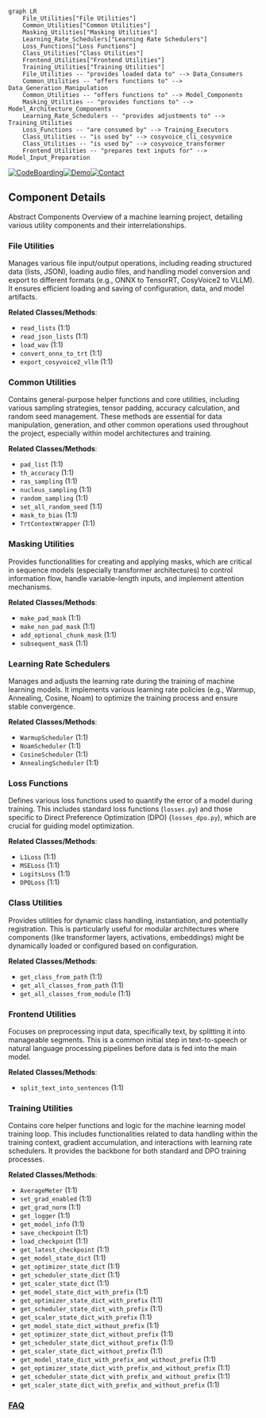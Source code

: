 ```mermaid
graph LR
    File_Utilities["File Utilities"]
    Common_Utilities["Common Utilities"]
    Masking_Utilities["Masking Utilities"]
    Learning_Rate_Schedulers["Learning Rate Schedulers"]
    Loss_Functions["Loss Functions"]
    Class_Utilities["Class Utilities"]
    Frontend_Utilities["Frontend Utilities"]
    Training_Utilities["Training Utilities"]
    File_Utilities -- "provides loaded data to" --> Data_Consumers
    Common_Utilities -- "offers functions to" --> Data_Generation_Manipulation
    Common_Utilities -- "offers functions to" --> Model_Components
    Masking_Utilities -- "provides functions to" --> Model_Architecture_Components
    Learning_Rate_Schedulers -- "provides adjustments to" --> Training_Utilities
    Loss_Functions -- "are consumed by" --> Training_Executors
    Class_Utilities -- "is used by" --> cosyvoice_cli_cosyvoice
    Class_Utilities -- "is used by" --> cosyvoice_transformer
    Frontend_Utilities -- "prepares text inputs for" --> Model_Input_Preparation
```
[![CodeBoarding](https://img.shields.io/badge/Generated%20by-CodeBoarding-9cf?style=flat-square)](https://github.com/CodeBoarding/CodeBoarding)[![Demo](https://img.shields.io/badge/Try%20our-Demo-blue?style=flat-square)](https://www.codeboarding.org/demo)[![Contact](https://img.shields.io/badge/Contact%20us%20-%20contact@codeboarding.org-lightgrey?style=flat-square)](mailto:contact@codeboarding.org)

## Component Details

Abstract Components Overview of a machine learning project, detailing various utility components and their interrelationships.

### File Utilities
Manages various file input/output operations, including reading structured data (lists, JSON), loading audio files, and handling model conversion and export to different formats (e.g., ONNX to TensorRT, CosyVoice2 to VLLM). It ensures efficient loading and saving of configuration, data, and model artifacts.


**Related Classes/Methods**:

- `read_lists` (1:1)
- `read_json_lists` (1:1)
- `load_wav` (1:1)
- `convert_onnx_to_trt` (1:1)
- `export_cosyvoice2_vllm` (1:1)


### Common Utilities
Contains general-purpose helper functions and core utilities, including various sampling strategies, tensor padding, accuracy calculation, and random seed management. These methods are essential for data manipulation, generation, and other common operations used throughout the project, especially within model architectures and training.


**Related Classes/Methods**:

- `pad_list` (1:1)
- `th_accuracy` (1:1)
- `ras_sampling` (1:1)
- `nucleus_sampling` (1:1)
- `random_sampling` (1:1)
- `set_all_random_seed` (1:1)
- `mask_to_bias` (1:1)
- `TrtContextWrapper` (1:1)


### Masking Utilities
Provides functionalities for creating and applying masks, which are critical in sequence models (especially transformer architectures) to control information flow, handle variable-length inputs, and implement attention mechanisms.


**Related Classes/Methods**:

- `make_pad_mask` (1:1)
- `make_non_pad_mask` (1:1)
- `add_optional_chunk_mask` (1:1)
- `subsequent_mask` (1:1)


### Learning Rate Schedulers
Manages and adjusts the learning rate during the training of machine learning models. It implements various learning rate policies (e.g., Warmup, Annealing, Cosine, Noam) to optimize the training process and ensure stable convergence.


**Related Classes/Methods**:

- `WarmupScheduler` (1:1)
- `NoamScheduler` (1:1)
- `CosineScheduler` (1:1)
- `AnnealingScheduler` (1:1)


### Loss Functions
Defines various loss functions used to quantify the error of a model during training. This includes standard loss functions (`losses.py`) and those specific to Direct Preference Optimization (DPO) (`losses_dpo.py`), which are crucial for guiding model optimization.


**Related Classes/Methods**:

- `L1Loss` (1:1)
- `MSELoss` (1:1)
- `LogitsLoss` (1:1)
- `DPOLoss` (1:1)


### Class Utilities
Provides utilities for dynamic class handling, instantiation, and potentially registration. This is particularly useful for modular architectures where components (like transformer layers, activations, embeddings) might be dynamically loaded or configured based on configuration.


**Related Classes/Methods**:

- `get_class_from_path` (1:1)
- `get_all_classes_from_path` (1:1)
- `get_all_classes_from_module` (1:1)


### Frontend Utilities
Focuses on preprocessing input data, specifically text, by splitting it into manageable segments. This is a common initial step in text-to-speech or natural language processing pipelines before data is fed into the main model.


**Related Classes/Methods**:

- `split_text_into_sentences` (1:1)


### Training Utilities
Contains core helper functions and logic for the machine learning model training loop. This includes functionalities related to data handling within the training context, gradient accumulation, and interactions with learning rate schedulers. It provides the backbone for both standard and DPO training processes.


**Related Classes/Methods**:

- `AverageMeter` (1:1)
- `set_grad_enabled` (1:1)
- `get_grad_norm` (1:1)
- `get_logger` (1:1)
- `get_model_info` (1:1)
- `save_checkpoint` (1:1)
- `load_checkpoint` (1:1)
- `get_latest_checkpoint` (1:1)
- `get_model_state_dict` (1:1)
- `get_optimizer_state_dict` (1:1)
- `get_scheduler_state_dict` (1:1)
- `get_scaler_state_dict` (1:1)
- `get_model_state_dict_with_prefix` (1:1)
- `get_optimizer_state_dict_with_prefix` (1:1)
- `get_scheduler_state_dict_with_prefix` (1:1)
- `get_scaler_state_dict_with_prefix` (1:1)
- `get_model_state_dict_without_prefix` (1:1)
- `get_optimizer_state_dict_without_prefix` (1:1)
- `get_scheduler_state_dict_without_prefix` (1:1)
- `get_scaler_state_dict_without_prefix` (1:1)
- `get_model_state_dict_with_prefix_and_without_prefix` (1:1)
- `get_optimizer_state_dict_with_prefix_and_without_prefix` (1:1)
- `get_scheduler_state_dict_with_prefix_and_without_prefix` (1:1)
- `get_scaler_state_dict_with_prefix_and_without_prefix` (1:1)




### [FAQ](https://github.com/CodeBoarding/GeneratedOnBoardings/tree/main?tab=readme-ov-file#faq)